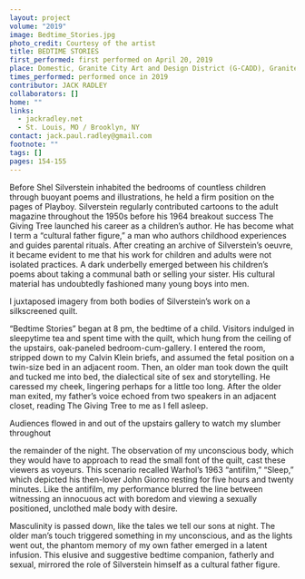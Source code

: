 ```yaml
---
layout: project
volume: "2019"
image: Bedtime_Stories.jpg
photo_credit: Courtesy of the artist
title: BEDTIME STORIES
first_performed: first performed on April 20, 2019
place: Domestic, Granite City Art and Design District (G-CADD), Granite City, IL
times_performed: performed once in 2019
contributor: JACK RADLEY
collaborators: []
home: ""
links:
  - jackradley.net
  - St. Louis, MO / Brooklyn, NY
contact: jack.paul.radley@gmail.com
footnote: ""
tags: []
pages: 154-155
---
```


Before Shel Silverstein inhabited the bedrooms of countless children through buoyant poems and illustrations, he held a firm position on the pages of Playboy. Silverstein regularly contributed cartoons to the adult magazine throughout the 1950s before his 1964 breakout success The Giving Tree launched his career as a children’s author. He has become what I term a “cultural father figure,” a man who authors childhood experiences and guides parental rituals. After creating an archive of Silverstein’s oeuvre, it became evident to me that his work for children and adults were not isolated practices. A dark underbelly emerged between his children’s poems about taking a communal bath or selling your sister. His cultural material has undoubtedly fashioned many young boys into men.

I juxtaposed imagery from both bodies of Silverstein’s work on a silkscreened quilt.

“Bedtime Stories” began at 8 pm, the bedtime of a child. Visitors indulged in sleepytime tea and spent time with the quilt, which hung from the ceiling of the upstairs, oak-paneled bedroom-cum-gallery. I entered the room, stripped down to my Calvin Klein briefs, and assumed the fetal position on a twin-size bed in an adjacent room. Then, an older man took down the quilt and tucked me into bed, the dialectical site of sex and storytelling. He caressed my cheek, lingering perhaps for a little too long. After the older man exited, my father’s voice echoed from two speakers in an adjacent closet, reading The Giving Tree to me as I fell asleep.

Audiences flowed in and out of the upstairs gallery to watch my slumber throughout

the remainder of the night. The observation of my unconscious body, which they would have to approach to read the small font of the quilt, cast these viewers as voyeurs. This scenario recalled Warhol’s 1963 “antifilm,” “Sleep,” which depicted his then-lover John Giorno resting for five hours and twenty minutes. Like the antifilm, my performance blurred the line between witnessing an innocuous act with boredom and viewing a sexually positioned, unclothed male body with desire.

Masculinity is passed down, like the tales we tell our sons at night. The older man’s touch triggered something in my unconscious, and as the lights went out, the phantom memory of my own father emerged in a latent infusion. This elusive and suggestive bedtime companion, fatherly and sexual, mirrored the role of Silverstein himself as a cultural father figure.
